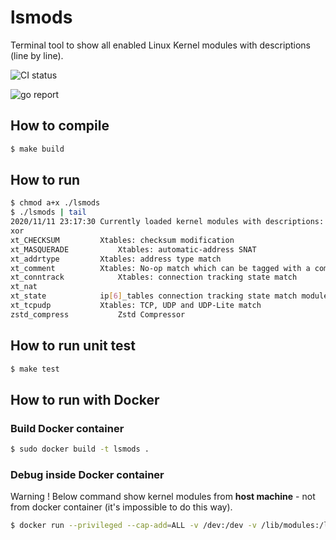 # lsmods

Terminal tool to show all enabled Linux Kernel modules with descriptions (line by line).

![CI status](https://github.com/bieli/lsmods/actions/workflows/ci.yaml/badge.svg)

![go report](https://goreportcard.com/badge/github.com/bieli/lsmods)


## How to compile
```bash
$ make build
```

## How to run
```bash
$ chmod a+x ./lsmods
$ ./lsmods | tail
2020/11/11 23:17:30 Currently loaded kernel modules with descriptions:
xor				
xt_CHECKSUM			Xtables: checksum modification
xt_MASQUERADE			Xtables: automatic-address SNAT
xt_addrtype			Xtables: address type match
xt_comment			Xtables: No-op match which can be tagged with a comment
xt_conntrack			Xtables: connection tracking state match
xt_nat				
xt_state			ip[6]_tables connection tracking state match module
xt_tcpudp			Xtables: TCP, UDP and UDP-Lite match
zstd_compress			Zstd Compressor
```

## How to run unit test
```bash
$ make test
```

## How to run with Docker

### Build Docker container
```bash
$ sudo docker build -t lsmods .
```

### Debug inside Docker container
Warning ! Below command show kernel modules from **host machine** - not from docker container (it's impossible to do this way).
```bash
$ docker run --privileged --cap-add=ALL -v /dev:/dev -v /lib/modules:/lib/modules -it lsmods /go/src/app/lsmods
```

